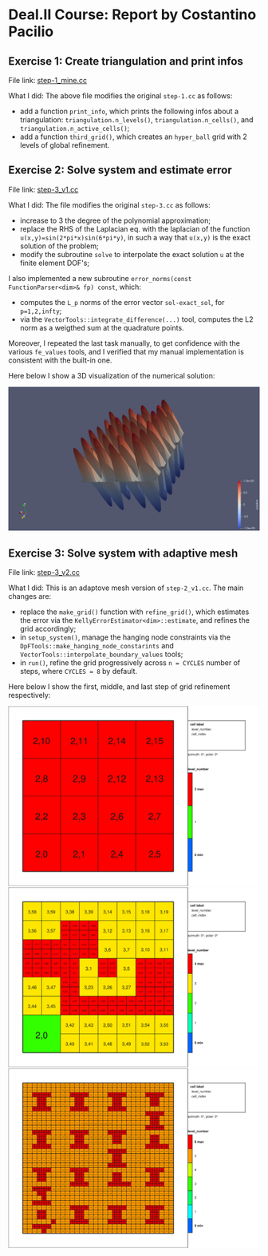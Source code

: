 # Deal.II Course: Report by Costantino Pacilio
## Exercise 1: Create triangulation and print infos
File link: [step-1_mine.cc](lab01/step-1/step-1_mine.cc)

What I did: The above file modifies the original `step-1.cc` as follows:
- add a function `print_info`, which prints the following infos about a triangulation: `triangulation.n_levels()`, `triangulation.n_cells()`, and `triangulation.n_active_cells()`;
- add a function `third_grid()`, which creates an `hyper_ball` grid with 2 levels of global refinement.

## Exercise 2: Solve system and estimate error
File link: [step-3_v1.cc](lab03/step-3/step-3_v1.cc)

What I did: The file modifies the original `step-3.cc` as follows:
- increase to 3 the degree of the polynomial approximation;
- replace the RHS of the Laplacian eq. with the laplacian of the function `u(x,y)=sin(2*pi*x)sin(6*pi*y)`, in such a way that `u(x,y)` is the exact solution of the problem;
- modify the subroutine `solve` to interpolate the exact solution `u` at the finite element DOF's;

I also implemented a new subroutine `error_norms(const FunctionParser<dim>& fp) const`, which:
- computes the `L_p` norms of the error vector `sol-exact_sol`, for `p=1,2,infty`;
- via the `VectorTools::integrate_difference(...)` tool, computes the L2 norm as a weigthed sum at the quadrature points.

Moreover, I repeated the last task manually, to get confidence with the various `fe_values` tools, and I verified that my manual implementation is consistent with the built-in one.

Here below I show a 3D visualization of the numerical solution:

![solution](solution.png)

## Exercise 3: Solve system with adaptive mesh
File link: [step-3_v2.cc](lab03/step-3/step-3_v2.cc)

What I did: This is an adaptove mesh version of `step-2_v1.cc`. The main changes are:
- replace the `make_grid()` function with `refine_grid()`, which estimates the error via the `KellyErrorEstimator<dim>::estimate`, and refines the grid accordingly;
- in `setup_system()`, manage the hanging node constraints via the `DpFTools::make_hanging_node_constarints` and `VectorTools::interpolate_boundary_values` tools;
- in `run()`, refine the grid progressively across `n = CYCLES` number of steps, where `CYCLES = 8` by default.

Here below I show the first, middle, and last step of grid refinement respectively:

![cycle = 0](lab03/step-3/build/grid-0.svg)
![cycle = 3](lab03/step-3/build/grid-3.svg)
![cycle = 7](lab03/step-3/build/grid-7.svg)

